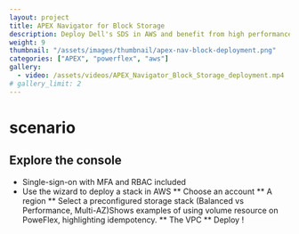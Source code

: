 ```yaml
---
layout: project
title: APEX Navigator for Block Storage
description: Deploy Dell's SDS in AWS and benefit from high performance and high resiliency
weight: 9
thumbnail: "/assets/images/thumbnail/apex-nav-block-deployment.png"
categories: ["APEX", "powerflex", "aws"]
gallery:
  - video: /assets/videos/APEX_Navigator_Block_Storage_deployment.mp4
# gallery_limit: 2
---
```

# scenario

## Explore the console
* Single-sign-on with MFA and RBAC included
* Use the wizard to deploy a stack in AWS
** Choose an account
** A region
** Select a preconfigured storage stack (Balanced vs Performance, Multi-AZ)Shows examples of using volume resource on PoweFlex, highlighting idempotency.
** The VPC
** Deploy !